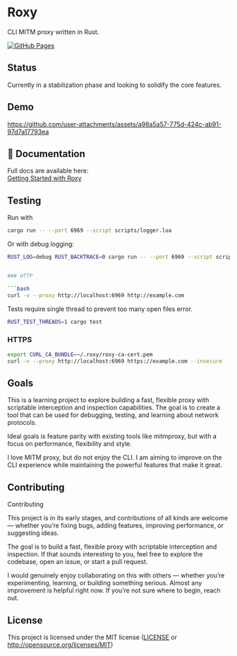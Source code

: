 # Roxy

CLI MITM proxy written in Rust.

[![GitHub Pages](https://img.shields.io/badge/docs-GitHub%20Pages-blue?logo=github)](https://fergdev.github.io/roxy/)

## Status

Currently in a stabilization phase and looking to solidify the core features.

## Demo

<https://github.com/user-attachments/assets/a98a5a57-775d-424c-ab91-97d7a17793ea>

## 📖 Documentation

Full docs are available here:  
[Getting Started with Roxy](https://fergdev.github.io/roxy/)

## Testing

Run with

```bash
cargo run -- --port 6969 --script scripts/logger.lua
```

Or with debug logging:

```bash
RUST_LOG=debug RUST_BACKTRACE=0 cargo run -- --port 6969 --script scripts/logger.lua
```

```bash

### HTTP

```bash
curl -v --proxy http://localhost:6969 http://example.com
```

Tests require single thread to prevent too many open files error.

```bash
RUST_TEST_THREADS=1 cargo test
```

### HTTPS

```bash
export CURL_CA_BUNDLE=~/.roxy/roxy-ca-cert.pem
curl -v --proxy http://localhost:6969 https://example.com --insecure
```

## Goals

This is a learning project to explore building a fast, flexible proxy with scriptable interception and inspection capabilities. The goal is to create a tool that can be used for debugging, testing, and learning about network protocols.

Ideal goals is feature parity with existing tools like mitmproxy, but with a focus on performance, flexibility and style.

I love MITM proxy, but do not enjoy the CLI. I am aiming to improve on the CLI experience while maintaining the powerful features that make it great.

## Contributing

Contributing

This project is in its early stages, and contributions of all kinds are welcome — whether you’re fixing bugs, adding features, improving performance, or suggesting ideas.

The goal is to build a fast, flexible proxy with scriptable interception and inspection. If that sounds interesting to you, feel free to explore the codebase, open an issue, or start a pull request.

I would genuinely enjoy collaborating on this with others — whether you’re experimenting, learning, or building something serious. Almost any improvement is helpful right now. If you’re not sure where to begin, reach out.

## License

This project is licensed under the MIT license ([LICENSE] or <http://opensource.org/licenses/MIT>)

[LICENSE]: ./LICENSE
